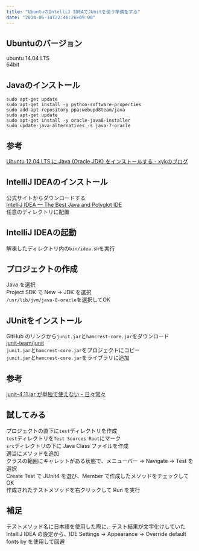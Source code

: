 ```yaml
---
title: "UbuntuのIntelliJ IDEAでJUnitを使う準備をする"
date: "2014-06-14T22:46:26+09:00"
---
```


## Ubuntuのバージョン
ubuntu 14.04 LTS  
64bit

## Javaのインストール
```
sudo apt-get update
sudo apt-get install -y python-software-properties
sudo add-apt-repository ppa:webupd8team/java
sudo apt-get update
sudo apt-get install -y oracle-java8-installer
sudo update-java-alternatives -s java-7-oracle
```
## 参考  
[Ubuntu 12.04 LTS に Java (Oracle JDK) をインストールする - xykのブログ](http://xyk.hatenablog.com/entry/2013/10/15/175623)

## IntelliJ IDEAのインストール
公式サイトからダウンロードする  
[IntelliJ IDEA — The Best Java and Polyglot IDE](http://www.jetbrains.com/idea/)  
任意のディレクトリに配置

## IntelliJ IDEAの起動
解凍したディレクトリ内の`bin/idea.sh`を実行

## プロジェクトの作成
Java を選択  
Project SDK で New -> JDK を選択  
`/usr/lib/jvm/java-8-oracle`を選択してOK

## JUnitをインストール
GitHub のリンクから`junit.jar`と`hamcrest-core.jar`をダウンロード  
[junit-team/junit](https://github.com/junit-team/junit)  
`junit.jar`と`hamcrest-core.jar`をプロジェクトにコピー  
`junit.jar`と`hamcrest-core.jar`をライブラリに追加  
## 参考  
[junit-4.11.jar が単独で使えない - 日々常々](http://d.hatena.ne.jp/irof/20130110/p1)

## 試してみる
プロジェクトの直下に`test`ディレクトリを作成  
`test`ディレクトリを`Test Sources Root`にマーク  
`src`ディレクトリの下に Java Class ファイルを作成  
適当にメソッドを追加  
クラスの範囲にキャレットがある状態で、メニューバー -> Navigate -> Test を選択  
Create Test で JUnit4 を選び、Member で作成したメソッドをチェックして OK  
作成されたテストメソッドを右クリックして Run を実行

## 補足
テストメソッド名に日本語を使用した際に、テスト結果が文字化けしていた  
IntelliJ IDEA の設定から、IDE Settings -> Appearance -> Override default fonts by を使用して回避

